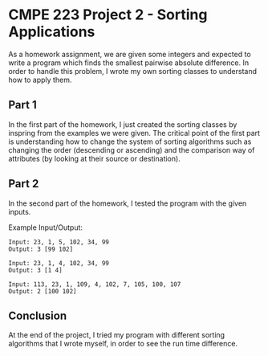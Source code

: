 # CMPE 223 Project 2 - Sorting Applications
As a homework assignment, we are given some integers and expected to write a program which finds the smallest pairwise absolute difference. In order to handle this problem, I wrote my own sorting classes to understand how to apply them.

## Part 1
In the first part of the homework, I just created the sorting classes by inspring from the examples we were given. The critical point of the first part is understanding how to change the system of sorting algorithms such as changing the order (descending or ascending) and the comparison way of attributes (by looking at their source or destination).

## Part 2
In the second part of the homework, I tested the program with the given inputs.

Example Input/Output:

    Input: 23, 1, 5, 102, 34, 99
    Output: 3 [99 102]

    Input: 23, 1, 4, 102, 34, 99
    Output: 3 [1 4]

    Input: 113, 23, 1, 109, 4, 102, 7, 105, 100, 107
    Output: 2 [100 102]

## Conclusion
At the end of the project, I tried my program with different sorting algorithms that I wrote myself, in order to see the run time difference.
